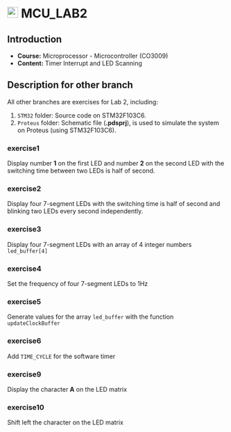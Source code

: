 # <img src="https://upload.wikimedia.org/wikipedia/commons/f/f0/HCMCUT.svg" alt="HCMUT" width="25" /> MCU_LAB2

## Introduction
- **Course:** Microprocessor - Microcontroller (CO3009)
- **Content:** Timer Interrupt and LED Scanning

## Description for other branch
All other branches are exercises for Lab 2, including:

1. `STM32` folder: Source code on STM32F103C6.
2. `Proteus` folder: Schematic file (**.pdsprj**), is used to simulate the system on Proteus (using STM32F103C6).
### exercise1
Display number **1** on the first LED and number **2** on the second LED with the switching time between two LEDs is half of second.
### exercise2
Display four 7-segment LEDs with the switching time is half of second and blinking two LEDs every second independently.
### exercise3
Display four 7-segment LEDs with an array of 4 integer numbers `led_buffer[4]`
### exercise4
Set the frequency of four 7-segment LEDs to 1Hz
### exercise5
Generate values for the array `led_buffer` with the function `updateClockBuffer`
### exercise6
Add `TIME_CYCLE` for the software timer
### exercise9
Display the character **A** on the LED matrix
### exercise10
Shift left the character on the LED matrix